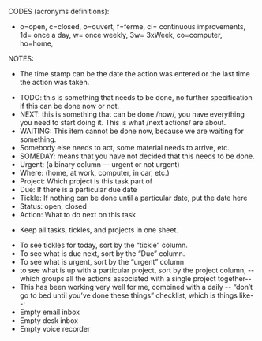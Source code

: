 CODES (acronyms definitions):

* o=open, c=closed, o=ouvert, f=ferme,
ci= continuous improvements,
1d= once a day, w= once weekly, 3w= 3xWeek,
co=computer, ho=home,

NOTES: 

* The time stamp can be the date the action was entered or the last time the action was taken.
- TODO: this is something that needs to be done, no further specification if this can be done now or not.
- NEXT: this is something that can be done /now/, you have everything you need to start doing it.  This is what /next actions/ are about.
- WAITING: This item cannot be done now, because we are waiting for something.  
- Somebody else needs to act, some material needs to arrive, etc.
- SOMEDAY: means that you have not decided that this needs to be done.
- Urgent: (a binary column — urgent or not urgent)
- Where: (home, at work, computer, in car, etc.)
- Project: Which project is this task part of 
- Due: If there is a particular due date
- Tickle: If nothing can be done until a particular date, put the date here
- Status: open, closed
- Action: What to do next on this task


* Keep all tasks, tickles, and projects in one sheet. 
- To see tickles for today,  sort by the “tickle” column. 
- To see what is due next, sort by the “Due” column. 
- To see what is urgent, sort by the “urgent” column
- to see what is up with a particular project, sort by the project column, 
-- which groups all the actions associated with a single project together--
- This has been working very well for me, combined with a daily 
-- “don’t go to bed until you’ve done these things” checklist, which is things like--:
- Empty email inbox
- Empty desk inbox
- Empty voice recorder
